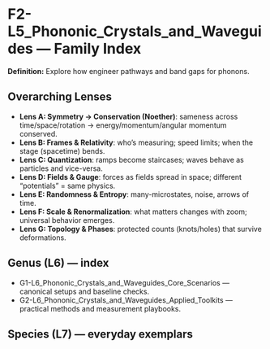 # F2-L5_Phononic_Crystals_and_Waveguides — Family Index
**Definition:** Explore how engineer pathways and band gaps for phonons.

## Overarching Lenses

- **Lens A: Symmetry -> Conservation (Noether)**: sameness across time/space/rotation → energy/momentum/angular momentum conserved.
- **Lens B: Frames & Relativity**: who’s measuring; speed limits; when the stage (spacetime) bends.
- **Lens C: Quantization**: ramps become staircases; waves behave as particles and vice-versa.
- **Lens D: Fields & Gauge**: forces as fields spread in space; different “potentials” = same physics.
- **Lens E: Randomness & Entropy**: many-microstates, noise, arrows of time.
- **Lens F: Scale & Renormalization**: what matters changes with zoom; universal behavior emerges.
- **Lens G: Topology & Phases**: protected counts (knots/holes) that survive deformations.

## Genus (L6) — index
- G1-L6_Phononic_Crystals_and_Waveguides_Core_Scenarios — canonical setups and baseline checks.
- G2-L6_Phononic_Crystals_and_Waveguides_Applied_Toolkits — practical methods and measurement playbooks.

## Species (L7) — everyday exemplars
